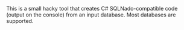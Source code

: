 This is a small hacky tool that creates C# SQLNado-compatible code (output on the console) from an input database. Most databases are supported.

